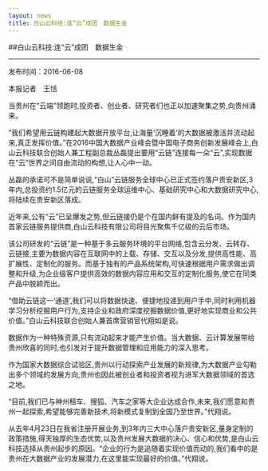 ```yaml
---
layout: news
title: 白山云科技:连“云”成团　数据生金
---
```


##白山云科技:连“云”成团　数据生金

---

发布时间：2016-06-08

本报记者　王恬

当贵州在“云端”领跑时,投资者、创业者、研究者们也正以加速聚集之势,向贵州涌来。　　

“我们希望用云链构建起大数据开放平台,让海量‘沉睡着’的大数据被激活并流动起来,真正发挥价值。”在2016中国大数据产业峰会暨中国电子商务创新发展峰会上,白山云科技联合创始人兼工程副总裁丛磊提出要用“云链”连接每一朵“云”,实现数据在“云”世界之间自由流动的构想,让人心中一动。

丛磊的承诺可不是简单说说,“白山”云链服务全球中心已正式签约落户贵安新区,3年内,总投资约1.5亿元的云链服务全球运维中心、基础研究中心和大数据研究中心,将陆续在贵安新区落成。

近年来,公有“云”已呈爆发之势,但云链接仍是个在国内鲜有提及的名词。作为国内首家云链服务提供商,白山云科技有限公司将目光聚焦千亿级的云后市场。

该公司研发的“云链”是一种基于多云服务环境的平台网络,包含云分发、云转存、云链接,主要为数据内容在互联网中的上载、存储、交互以及分发,提供高性能、高扩展性、定制化的服务。而基于独有的产品系统架构,可快速根据用户需求做出调整和升级,为企业级客户提供高效的数据内容应用和交互的定制化服务,使它在同类产品中脱颖而出。

“借助云链这一‘通道’,我们可以将数据快速、便捷地投递到用户手中,同时利用机器学习分析挖掘用户行为,支持企业和政府深度挖掘数据价值,更好地实现商业和公共价值。”白山云科技联合创始人兼首席营销官代翔如是说。

数据作为一种特殊资源,只有流动起来才能产生价值。当大数据、云计算发展带给贵州欣喜的同时,也引发对于提升数据管理和应用能力的深入思考。

作为国家大数据综合试验区,贵州以行动探索产业发展的新规律,为大数据产业勾勒出多个领域的发展方向,贵州也因此被创业者和投资者视为进军大数据领域的首选之地。

“目前,我们已与神州租车、搜狐、汽车之家等大企业达成合作,未来,我们愿意和贵州一起探索,希望能够完善新技术,将新模式复制到全国乃至世界。”代翔说。

从去年4月23日在我省注册开展业务,到3年内三大中心落户贵安新区,量身定制的政策措施,得天独厚的生态优势,以及贵州发展大数据的决心、信心和优势,是白山云科技选择从贵州起步的原因。“企业的行为是追随着实现价值而动的,我们看中的是贵州在大数据产业的发展潜力,在这里能实现最好的价值。”代翔说。